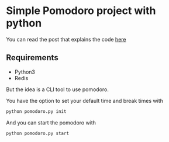 # Simple Pomodoro project with python

You can read the post that explains the code [here](https://jhonatandasilva.com/published/1627031260)

## Requirements 

- Python3 
- Redis

But the idea is a CLI tool to use pomodoro. 

You have the option to set your default time and break times with

```bash 
python pomodoro.py init
```

And you can start the pomodoro with 

```bash 
python pomodoro.py start
```
